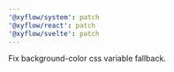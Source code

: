 ```yaml
---
'@xyflow/system': patch
'@xyflow/react': patch
'@xyflow/svelte': patch
---
```


Fix background-color css variable fallback.
